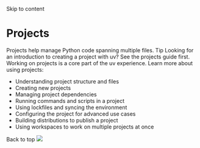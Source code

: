 Skip to content 
# Projects
Projects help manage Python code spanning multiple files.
Tip
Looking for an introduction to creating a project with uv? See the projects guide first.
Working on projects is a core part of the uv experience. Learn more about using projects:
  * Understanding project structure and files
  * Creating new projects
  * Managing project dependencies
  * Running commands and scripts in a project
  * Using lockfiles and syncing the environment
  * Configuring the project for advanced use cases
  * Building distributions to publish a project
  * Using workspaces to work on multiple projects at once


Back to top 
![](https://cdn.usefathom.com/?h=https%3A%2F%2Fdocs.astral.sh&p=%2Fuv%2Fconcepts%2Fprojects%2F&r=&sid=ESKBRHGN&qs=%7B%7D&cid=87719354)
